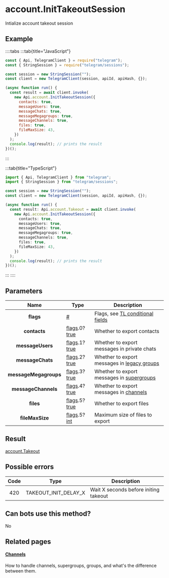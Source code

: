 # account.InitTakeoutSession

Intialize account takeout session

## Example

::::tabs
:::tab{title="JavaScript"}

```js
const { Api, TelegramClient } = require("telegram");
const { StringSession } = require("telegram/sessions");

const session = new StringSession("");
const client = new TelegramClient(session, apiId, apiHash, {});

(async function run() {
  const result = await client.invoke(
    new Api.account.InitTakeoutSession({
      contacts: true,
      messageUsers: true,
      messageChats: true,
      messageMegagroups: true,
      messageChannels: true,
      files: true,
      fileMaxSize: 43,
    })
  );
  console.log(result); // prints the result
})();
```

:::

:::tab{title="TypeScript"}

```ts
import { Api, TelegramClient } from "telegram";
import { StringSession } from "telegram/sessions";

const session = new StringSession("");
const client = new TelegramClient(session, apiId, apiHash, {});

(async function run() {
  const result: Api.account.Takeout = await client.invoke(
    new Api.account.InitTakeoutSession({
      contacts: true,
      messageUsers: true,
      messageChats: true,
      messageMegagroups: true,
      messageChannels: true,
      files: true,
      fileMaxSize: 43,
    })
  );
  console.log(result); // prints the result
})();
```

:::
::::

## Parameters

|         Name          | Type                                                                                                                              | Description                                                                                             |
| :-------------------: | --------------------------------------------------------------------------------------------------------------------------------- | ------------------------------------------------------------------------------------------------------- |
|       **flags**       | [#](https://core.telegram.org/type/%23)                                                                                           | Flags, see [TL conditional fields](https://core.telegram.org/mtproto/TL-combinators#conditional-fields) |
|     **contacts**      | [flags](https://core.telegram.org/mtproto/TL-combinators#conditional-fields).0?[true](https://core.telegram.org/constructor/true) | Whether to export contacts                                                                              |
|   **messageUsers**    | [flags](https://core.telegram.org/mtproto/TL-combinators#conditional-fields).1?[true](https://core.telegram.org/constructor/true) | Whether to export messages in private chats                                                             |
|   **messageChats**    | [flags](https://core.telegram.org/mtproto/TL-combinators#conditional-fields).2?[true](https://core.telegram.org/constructor/true) | Whether to export messages in [legacy groups](https://core.telegram.org/api/channel)                    |
| **messageMegagroups** | [flags](https://core.telegram.org/mtproto/TL-combinators#conditional-fields).3?[true](https://core.telegram.org/constructor/true) | Whether to export messages in [supergroups](https://core.telegram.org/api/channel)                      |
|  **messageChannels**  | [flags](https://core.telegram.org/mtproto/TL-combinators#conditional-fields).4?[true](https://core.telegram.org/constructor/true) | Whether to export messages in [channels](https://core.telegram.org/api/channel)                         |
|       **files**       | [flags](https://core.telegram.org/mtproto/TL-combinators#conditional-fields).5?[true](https://core.telegram.org/constructor/true) | Whether to export files                                                                                 |
|    **fileMaxSize**    | [flags](https://core.telegram.org/mtproto/TL-combinators#conditional-fields).5?[int](https://core.telegram.org/type/int)          | Maximum size of files to export                                                                         |

## Result

[account.Takeout](https://core.telegram.org/type/account.Takeout)

## Possible errors

| Code | Type                 | Description                           |
| :--: | -------------------- | ------------------------------------- |
| 420  | TAKEOUT_INIT_DELAY_X | Wait X seconds before initing takeout |

## Can bots use this method?

No

## Related pages

#### [Channels](https://core.telegram.org/api/channel)

How to handle channels, supergroups, groups, and what's the difference between them.
